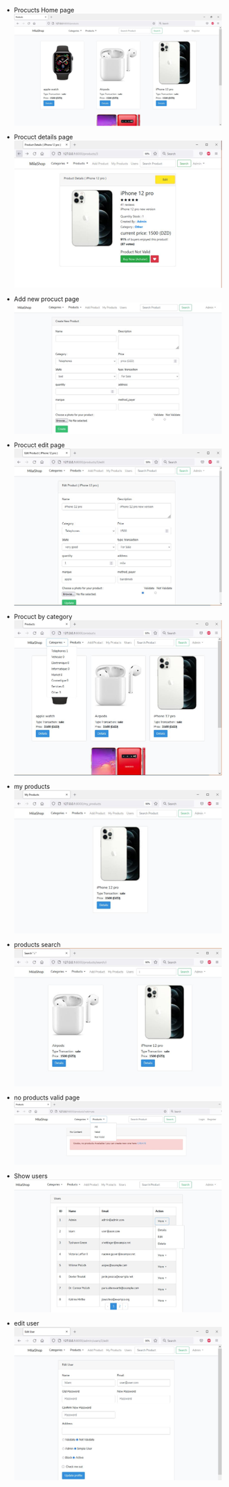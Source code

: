 - Procucts Home page
!["Procucts Home page"](https://github.com/AissamYekhlef/milashop/blob/main/public/assets/images/screenshots/products-home.JPG?raw=true "Procucts Home page")

- Procuct details page
!["Procuct details page"](https://github.com/AissamYekhlef/milashop/blob/main/public/assets/images/screenshots/products-details.JPG?raw=true "Procuct details page")

- Add new procuct page
!["Add new procuct page"](https://github.com/AissamYekhlef/milashop/blob/main/public/assets/images/screenshots/products-new.JPG?raw=true "Add new procuct page")

- Procuct edit page
!["Procuct edit page"](https://github.com/AissamYekhlef/milashop/blob/main/public/assets/images/screenshots/products-edit.JPG?raw=true "Procuct edit page")

- Procuct by category 
!["Procuct by category"](https://github.com/AissamYekhlef/milashop/blob/main/public/assets/images/screenshots/products-by-category.JPG?raw=true "Procuct by category")

- my products
!["Procuct by category"](https://github.com/AissamYekhlef/milashop/blob/main/public/assets/images/screenshots/products-my.JPG?raw=true "My Procuct Section")

- products search
!["products search"](https://github.com/AissamYekhlef/milashop/blob/main/public/assets/images/screenshots/products-search.JPG?raw=true "products search")

- no products valid page
!["no products valid page"](https://github.com/AissamYekhlef/milashop/blob/main/public/assets/images/screenshots/products-not-valid-filter.JPG?raw=true "no products valid page")

- Show users
!["Show users"](https://github.com/AissamYekhlef/milashop/blob/main/public/assets/images/screenshots/users-list.JPG?raw=true "Show users")

- edit user
!["edit user"](https://github.com/AissamYekhlef/milashop/blob/main/public/assets/images/screenshots/users-edit.JPG?raw=true "edit user")
